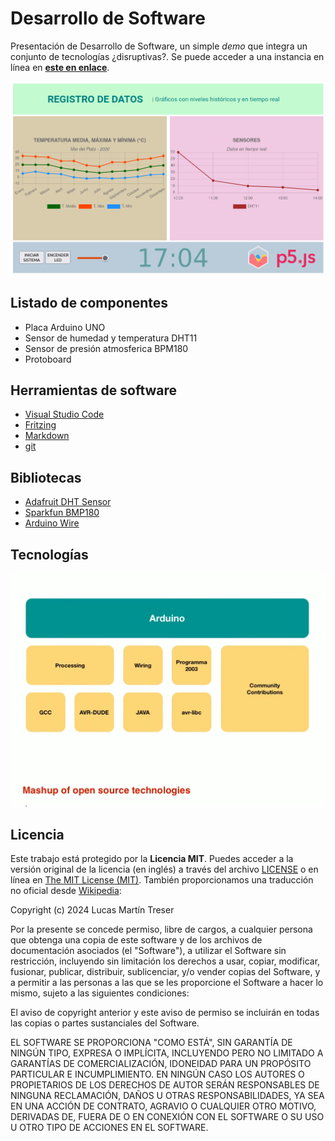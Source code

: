 # Desarrollo de Software

Presentación de Desarrollo de Software, un simple *demo* que integra un conjunto de tecnologías ¿disruptivas?. Se puede acceder a una instancia en línea en **[este en enlace](https://automatismos-mdq.com.ar/blog/tools/monitor/)**.

![Arduino Mashup](/ui.png)

## Listado de componentes 

* Placa Arduino UNO
* Sensor de humedad y temperatura DHT11
* Sensor de presión atmosferica BPM180
* Protoboard

## Herramientas de software

- [Visual Studio Code](https://code.visualstudio.com/)
- [Fritzing](https://fritzing.org/)
- [Markdown](https://www.markdownguide.org/)
- [git](https://git-scm.com/)

## Bibliotecas

- [Adafruit DHT Sensor](https://github.com/adafruit/DHT-sensor-library)
- [Sparkfun BMP180](https://github.com/sparkfun/BMP180_Breakout_Arduino_Library)
- [Arduino Wire](https://www.arduino.cc/en/Reference/Wire)

## Tecnologías

![Arduino Mashup](/mashup.png)

## Licencia

Este trabajo está protegido por la **Licencia MIT**. Puedes acceder a la versión original de la licencia (en inglés) a través del archivo [LICENSE](./LICENSE) o en línea en [The MIT License (MIT)](https://mit-license.org/). También proporcionamos una traducción no oficial desde [Wikipedia](https://es.m.wikipedia.org/wiki/Licencia_MIT#La_licencia):

Copyright (c) 2024 Lucas Martín Treser

Por la presente se concede permiso, libre de cargos, a cualquier persona que obtenga una copia de este software y de los archivos de documentación asociados (el "Software"), a utilizar el Software sin restricción, incluyendo sin limitación los derechos a usar, copiar, modificar, fusionar, publicar, distribuir, sublicenciar, y/o vender copias del Software, y a permitir a las personas a las que se les proporcione el Software a hacer lo mismo, sujeto a las siguientes condiciones:

El aviso de copyright anterior y este aviso de permiso se incluirán en todas las copias o partes sustanciales del Software.

EL SOFTWARE SE PROPORCIONA "COMO ESTÁ", SIN GARANTÍA DE NINGÚN TIPO, EXPRESA O IMPLÍCITA, INCLUYENDO PERO NO LIMITADO A GARANTÍAS DE COMERCIALIZACIÓN, IDONEIDAD PARA UN PROPÓSITO PARTICULAR E INCUMPLIMIENTO. EN NINGÚN CASO LOS AUTORES O PROPIETARIOS DE LOS DERECHOS DE AUTOR SERÁN RESPONSABLES DE NINGUNA RECLAMACIÓN, DAÑOS U OTRAS RESPONSABILIDADES, YA SEA EN UNA ACCIÓN DE CONTRATO, AGRAVIO O CUALQUIER OTRO MOTIVO, DERIVADAS DE, FUERA DE O EN CONEXIÓN CON EL SOFTWARE O SU USO U OTRO TIPO DE ACCIONES EN EL SOFTWARE.
